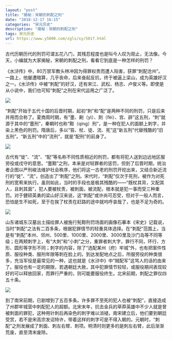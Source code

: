 ```yaml
---
layout: "post"
title: "揭秘：宋朝的刺配之刑"
date: "2018-12-17 16:15"
categories: "宋元历史"
description: "揭秘：宋朝的刺配之刑"
tags: 宋元历史
url: https://www.y5000.com/zgls/sy/5017.html
---
```






古代历朝历代的刑罚可谓五花八门，其残忍程度也是叫今人叹为观止，无法像。今天，小编就为大家揭秘，宋朝的刺配之刑，看看它到底是一种怎样的刑罚？

《水浒传》中，80万禁军教头林冲因为得罪权贵而遭人陷害，获罪“刺配沧州”。一路上，他屡遭暗算，几乎丧命，后来奋起反抗，终于被逼上梁山，成为英雄好汉之一。《水浒传》中被“刺配”的好汉，还有宋江、武松、杨志、卢俊义等。即使是从小说中，我们也可知“刺配”之刑在宋代运用之广泛了。

![](https://img.y5000.com/uploads/allimg/161111/14535A450-0.jpg)

“刺配”开始于五代十国的后晋时期，起初“刺”和“配”是两种不同的刑罚，只是后来并用而合称了。夏商周时期，有“墨、劓（yì）、剕（fèi）、宫、辟”这五刑，“刺”就源于其中的“墨刑”，秦朝时也称“黥（qíng）刑”，是一种在犯人的面额上刺字，并染上黑色的刑罚。隋唐后，多以“笞、杖、徒、流、死”这“新五刑”代替残酷的“旧五刑”。“新五刑”中的“流刑”，就是“配刑”的前身了。

![](https://img.y5000.com/uploads/allimg/161111/1453564028-1.jpg)

古代有“徙”、“流”、“配”等名称不同性质相近的刑罚，都有将犯人送到边远地区服劳役或戍守的意思。“墨黥”之刑，本来是对轻罪者的惩罚，但到了后晋时期，统治者企图以严刑峻法维护社会秩序，他们将这一古老的刑罚开挖出来，又结合新近流行的“徙”、“流”，创造出了“刺配”之刑。宋代时，“刺配”仅次于死刑，被作为对死刑的宽宥来执行。虽则如此，当时的手段也是极其残酷的——“既杖其背，又配其人，且刺其面”，犯人要被杖责，被刺面，被流配，根本就是犯一事而受三种重罚。对于健硕英勇的梁山好汉来说，这“刺配”或许尚可忍受，但对于一般人而言，恐怕是生不如死，至于在挨了杖责在赶路的途中就呜呼哀哉了，也是不足为奇的。

![](https://img.y5000.com/uploads/allimg/161111/14535634E-2.jpg)

山东诸城东汉墓出土描绘罪人被施行髡黥刑罚场面的画像石摹本《宋史》记载说，当时“刺配”之法有二百多条，根据犯罪情节的轻重具体选择。在“刺配”范围上，当是有“刺配”本州、邻州、500里、1000里、2000里、3000里及沙门岛等不同等级；在两颊刺字上，有“大刺”和“小刺”之分，重罪者刺大字，罪行不同，环行、方形、圆形等字形不同；刺字的内容，除了“选配某州（府）牢城”外，也有把案件性质、服役种类、服刑年限等刺在脸上的。到达发配地点之后，所服劳役的种类很多，充当军役是最常见的一种，这也就是《水浒中》中“贼配军”这骂人的话的由来了。服役也有一定的期限，若遇朝廷大赦，其中犯罪情节较轻，或服役期间表现较好的可以释放回家，而罪行严重的，则可能要服役终生。北宋前期，刺配之罪仅四五十条。

![](https://img.y5000.com/uploads/allimg/161111/14535BV5-3.jpg)

到了南宋前期，已剧增到了五百多条。许多罪不至死的犯人也被“刺配”，直接造成了州郡牢城营中刺配犯人的超额。北宋末年，抗击金兵的草莽英雄中不少人就是曾被刺面的罪犯，这种用针刺后再染色的刺字难以消褪，南宋建立后，他们要到朝廷受赏，若不是宋高宗发诏特许，带着这样的刺字可是不得入朝的。元朝时，“刺配”之刑发展成了刺面、刺左右臂、刺项。明清时则更多的是刺左右臂，此后渐渐荒废，直至清末废除。
